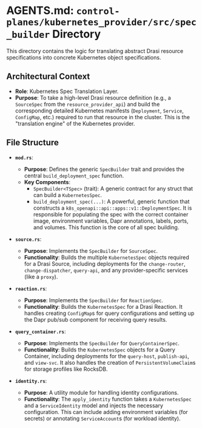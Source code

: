 # AGENTS.md: `control-planes/kubernetes_provider/src/spec_builder` Directory

This directory contains the logic for translating abstract Drasi resource specifications into concrete Kubernetes object specifications.

## Architectural Context

-   **Role**: Kubernetes Spec Translation Layer.
-   **Purpose**: To take a high-level Drasi resource definition (e.g., a `SourceSpec` from the `resource_provider_api`) and build the corresponding detailed Kubernetes manifests (`Deployment`, `Service`, `ConfigMap`, etc.) required to run that resource in the cluster. This is the "translation engine" of the Kubernetes provider.

## File Structure

-   **`mod.rs`**:
    -   **Purpose**: Defines the generic `SpecBuilder` trait and provides the central `build_deployment_spec` function.
    -   **Key Components**:
        -   `SpecBuilder<TSpec>` (trait): A generic contract for any struct that can build a `KubernetesSpec`.
        -   `build_deployment_spec(...)`: A powerful, generic function that constructs a `k8s_openapi::api::apps::v1::DeploymentSpec`. It is responsible for populating the spec with the correct container image, environment variables, Dapr annotations, labels, ports, and volumes. This function is the core of all spec building.

-   **`source.rs`**:
    -   **Purpose**: Implements the `SpecBuilder` for `SourceSpec`.
    -   **Functionality**: Builds the multiple `KubernetesSpec` objects required for a Drasi Source, including deployments for the `change-router`, `change-dispatcher`, `query-api`, and any provider-specific services (like a `proxy`).

-   **`reaction.rs`**:
    -   **Purpose**: Implements the `SpecBuilder` for `ReactionSpec`.
    -   **Functionality**: Builds the `KubernetesSpec` for a Drasi Reaction. It handles creating `ConfigMap`s for query configurations and setting up the Dapr pub/sub component for receiving query results.

-   **`query_container.rs`**:
    -   **Purpose**: Implements the `SpecBuilder` for `QueryContainerSpec`.
    -   **Functionality**: Builds the `KubernetesSpec` objects for a Query Container, including deployments for the `query-host`, `publish-api`, and `view-svc`. It also handles the creation of `PersistentVolumeClaim`s for storage profiles like RocksDB.

-   **`identity.rs`**:
    -   **Purpose**: A utility module for handling identity configurations.
    -   **Functionality**: The `apply_identity` function takes a `KubernetesSpec` and a `ServiceIdentity` model and injects the necessary configuration. This can include adding environment variables (for secrets) or annotating `ServiceAccount`s (for workload identity).
